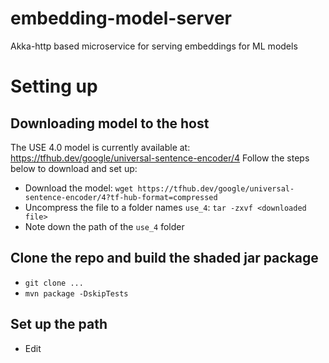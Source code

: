 # embedding-model-server
Akka-http based microservice for serving embeddings for ML models

# Setting up
## Downloading model to the host
The USE 4.0 model is currently available at: https://tfhub.dev/google/universal-sentence-encoder/4
Follow the steps below to download and set up:
- Download the model: `wget https://tfhub.dev/google/universal-sentence-encoder/4?tf-hub-format=compressed`
- Uncompress the file to a folder names `use_4`: `tar -zxvf <downloaded file>`
- Note down the path of the `use_4` folder

## Clone the repo and build the shaded jar package
- `git clone ...`
- `mvn package -DskipTests`

## Set up the path
- Edit 
